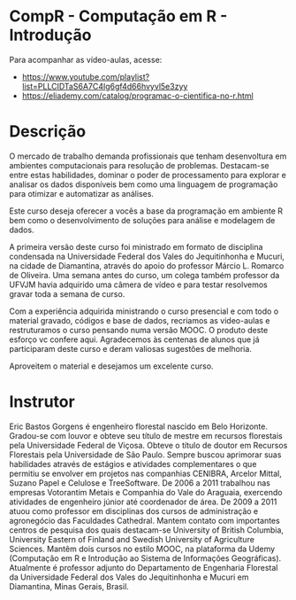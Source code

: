 CompR - Computação em R - Introdução
=====

Para acompanhar as vídeo-aulas, acesse:
- https://www.youtube.com/playlist?list=PLLCIDTaS6A7C4Ig6gf4d66hvyvl5e3zyy
- https://eliademy.com/catalog/programac-o-cientifica-no-r.html

# Descrição

O mercado de trabalho demanda profissionais que tenham desenvoltura em ambientes computacionais para resolução de problemas. Destacam-se entre estas habilidades, dominar o poder de processamento para explorar e analisar os dados disponíveis bem como uma linguagem de programação para otimizar e automatizar as análises.

Este curso deseja oferecer a vocês a base da programação em ambiente R bem como o desenvolvimento de soluções para análise e modelagem de dados.

A primeira versão deste curso foi ministrado em formato de disciplina condensada na Universidade Federal dos Vales do Jequitinhonha e Mucuri, na cidade de Diamantina, através do apoio do professor Márcio L. Romarco de Oliveira. Uma semana antes do curso, um colega também professor da UFVJM havia adquirido uma câmera de vídeo e para testar resolvemos gravar toda a semana de curso.

Com a experiência adquirida ministrando o curso presencial e com todo o material gravado, códigos e base de dados, recriamos as video-aulas e restruturamos o curso pensando numa versão MOOC. O produto deste esforço vc confere aqui. Agradecemos às centenas de alunos que já participaram deste curso e deram valiosas sugestões de melhoria.

Aproveitem o material e desejamos um excelente curso. 

# Instrutor

Eric Bastos Gorgens é engenheiro florestal nascido em Belo Horizonte. Gradou-se com louvor e obteve seu título de mestre em recursos florestais pela Universidade Federal de Viçosa. Obteve o título de doutor em Recursos Florestais pela Universidade de São Paulo. Sempre buscou aprimorar suas habilidades através de estágios e atividades complementares o que permitiu se envolver em projetos nas companhias CENIBRA, Arcelor Mittal, Suzano Papel e Celulose e TreeSoftware. De 2006 a 2011 trabalhou nas empresas Votorantim Metais e Companhia do Vale do Araguaia, exercendo atividades de engenheiro júnior até coordenador de área. De 2009 a 2011 atuou como professor em disciplinas dos cursos de administração e agronegócio das Faculdades Cathedral. Mantem contato com importantes centros de pesquisa dos quais destacam-se University of British Columbia, University Eastern of Finland and Swedish University of Agriculture Sciences. Mantêm dois cursos no estilo MOOC, na plataforma da Udemy (Computação em R e Introdução ao Sistema de Informações Geográficas). Atualmente é professor adjunto do Departamento de Engenharia Florestal da Universidade Federal dos Vales do Jequitinhonha e Mucuri em Diamantina, Minas Gerais, Brasil.
